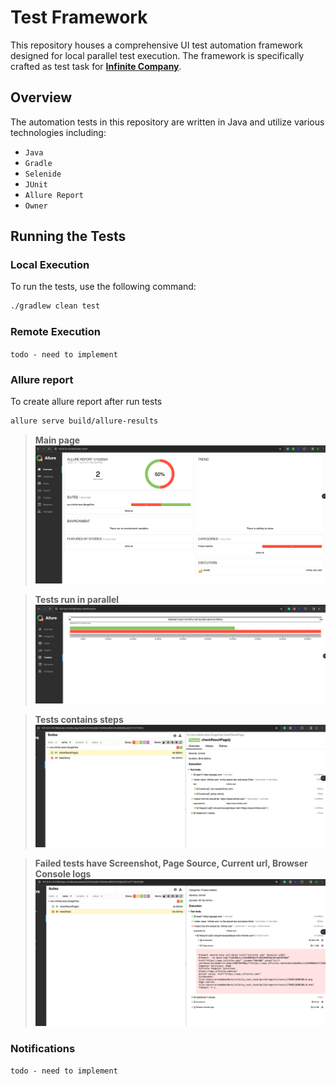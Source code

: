 # Test Framework

This repository houses a comprehensive UI test automation framework designed for local parallel test execution. The framework is specifically crafted as test task for [**Infinite Company**](https://www.infinite.com/).

## Overview

The automation tests in this repository are written in Java and utilize various technologies including:
- `Java`
- `Gradle`
- `Selenide`
- `JUnit`
- `Allure Report`
- `Owner`

## Running the Tests

### Local Execution

To run the tests, use the following command:
```bash
./gradlew clean test
```

### Remote Execution
```todo - need to implement```

### Allure report

To create allure report after run tests
```bash
allure serve build/allure-results
```

>**Main page**
&nbsp;
![Allure](src/test/resources/images/AllureOverview.jpg)

>**Tests run in parallel**
&nbsp;
![Allure](src/test/resources/images/AllureTimeline.jpg)

>**Tests contains steps**
> &nbsp;
![Allure](src/test/resources/images/AllureSteps.jpg)

>**Failed tests have Screenshot, Page Source, Current url, Browser Console logs**
&nbsp;
![Allure](src/test/resources/images/AllureAttachmentsAtTheFailedTest.jpg)

### Notifications
```todo - need to implement```